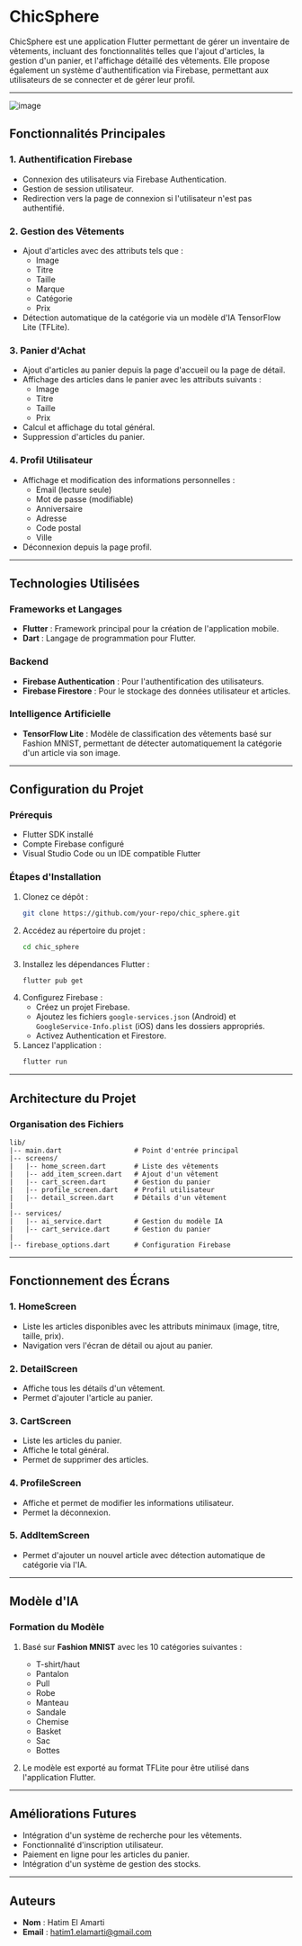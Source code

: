# ChicSphere

ChicSphere est une application Flutter permettant de gérer un inventaire de vêtements, incluant des fonctionnalités telles que l'ajout d'articles, la gestion d'un panier, et l'affichage détaillé des vêtements. Elle propose également un système d'authentification via Firebase, permettant aux utilisateurs de se connecter et de gérer leur profil.

---
![image](https://github.com/user-attachments/assets/6bd755ed-694a-45c0-98b5-53873fd0faa4)

## Fonctionnalités Principales

### 1. **Authentification Firebase**
- Connexion des utilisateurs via Firebase Authentication.
- Gestion de session utilisateur.
- Redirection vers la page de connexion si l'utilisateur n'est pas authentifié.

### 2. **Gestion des Vêtements**
- Ajout d'articles avec des attributs tels que :
  - Image
  - Titre
  - Taille
  - Marque
  - Catégorie
  - Prix
- Détection automatique de la catégorie via un modèle d'IA TensorFlow Lite (TFLite).

### 3. **Panier d'Achat**
- Ajout d'articles au panier depuis la page d'accueil ou la page de détail.
- Affichage des articles dans le panier avec les attributs suivants :
  - Image
  - Titre
  - Taille
  - Prix
- Calcul et affichage du total général.
- Suppression d'articles du panier.

### 4. **Profil Utilisateur**
- Affichage et modification des informations personnelles :
  - Email (lecture seule)
  - Mot de passe (modifiable)
  - Anniversaire
  - Adresse
  - Code postal
  - Ville
- Déconnexion depuis la page profil.

---

## Technologies Utilisées

### Frameworks et Langages
- **Flutter** : Framework principal pour la création de l'application mobile.
- **Dart** : Langage de programmation pour Flutter.

### Backend
- **Firebase Authentication** : Pour l'authentification des utilisateurs.
- **Firebase Firestore** : Pour le stockage des données utilisateur et articles.

### Intelligence Artificielle
- **TensorFlow Lite** : Modèle de classification des vêtements basé sur Fashion MNIST, permettant de détecter automatiquement la catégorie d'un article via son image.

---

## Configuration du Projet

### Prérequis
- Flutter SDK installé
- Compte Firebase configuré
- Visual Studio Code ou un IDE compatible Flutter

### Étapes d'Installation
1. Clonez ce dépôt :
   ```bash
   git clone https://github.com/your-repo/chic_sphere.git
   ```
2. Accédez au répertoire du projet :
   ```bash
   cd chic_sphere
   ```
3. Installez les dépendances Flutter :
   ```bash
   flutter pub get
   ```
4. Configurez Firebase :
   - Créez un projet Firebase.
   - Ajoutez les fichiers `google-services.json` (Android) et `GoogleService-Info.plist` (iOS) dans les dossiers appropriés.
   - Activez Authentication et Firestore.
5. Lancez l'application :
   ```bash
   flutter run
   ```

---

## Architecture du Projet

### Organisation des Fichiers

```
lib/
|-- main.dart                  # Point d'entrée principal
|-- screens/
|   |-- home_screen.dart       # Liste des vêtements
|   |-- add_item_screen.dart   # Ajout d'un vêtement
|   |-- cart_screen.dart       # Gestion du panier
|   |-- profile_screen.dart    # Profil utilisateur
|   |-- detail_screen.dart     # Détails d'un vêtement
|
|-- services/
|   |-- ai_service.dart        # Gestion du modèle IA
|   |-- cart_service.dart      # Gestion du panier
|
|-- firebase_options.dart      # Configuration Firebase
```

---

## Fonctionnement des Écrans

### **1. HomeScreen**
- Liste les articles disponibles avec les attributs minimaux (image, titre, taille, prix).
- Navigation vers l'écran de détail ou ajout au panier.

### **2. DetailScreen**
- Affiche tous les détails d'un vêtement.
- Permet d'ajouter l'article au panier.

### **3. CartScreen**
- Liste les articles du panier.
- Affiche le total général.
- Permet de supprimer des articles.

### **4. ProfileScreen**
- Affiche et permet de modifier les informations utilisateur.
- Permet la déconnexion.

### **5. AddItemScreen**
- Permet d'ajouter un nouvel article avec détection automatique de catégorie via l'IA.

---

## Modèle d'IA

### Formation du Modèle
1. Basé sur **Fashion MNIST** avec les 10 catégories suivantes :
   - T-shirt/haut
   - Pantalon
   - Pull
   - Robe
   - Manteau
   - Sandale
   - Chemise
   - Basket
   - Sac
   - Bottes

2. Le modèle est exporté au format TFLite pour être utilisé dans l'application Flutter.

---

## Améliorations Futures
- Intégration d'un système de recherche pour les vêtements.
- Fonctionnalité d'inscription utilisateur.
- Paiement en ligne pour les articles du panier.
- Intégration d'un système de gestion des stocks.

---

## Auteurs
- **Nom** : Hatim El Amarti
- **Email** : hatim1.elamarti@gmail.com

